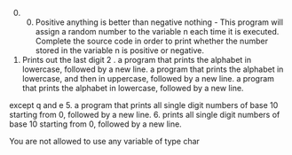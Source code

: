  0. 0. Positive anything is better than negative nothing - This program will assign a random number to the variable n each time it is executed. Complete the source code in order to print whether the number stored in the variable n is positive or negative.
1. Prints out the last digit 
2 . a program that prints the alphabet in lowercase, followed by a new line.
a program that prints the alphabet in lowercase, and then in uppercase, followed by a new line.
a program that prints the alphabet in lowercase, followed by a new line.

except q and e
5. a program that prints all single digit numbers of base 10 starting from 0, followed by a new line.
6. prints all single digit numbers of base 10 starting from 0, followed by a new line.

You are not allowed to use any variable of type char
